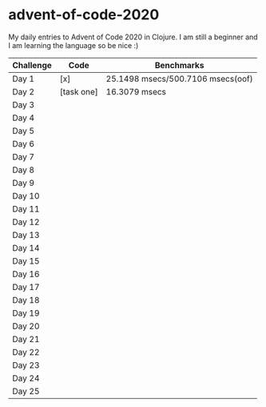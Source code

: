 # advent-of-code-2020

My daily entries to Advent of Code 2020 in Clojure. I am still a beginner and I am learning the language so be nice :)


| Challenge  | Code     |Benchmarks |
| --------- | --------- |---------- |
| Day  1    | [x]       | 25.1498 msecs/500.7106 msecs(oof)          |
| Day  2    | [task one]| 16.3079 msecs         |           |
| Day  3    |           |           |
| Day  4    |           |           |
| Day  5    |           |           |
| Day  6    |           |           |
| Day  7    |           |           |
| Day  8    |           |           |
| Day  9    |           |           |
| Day 10    |           |           |
| Day 11    |           |           |
| Day 12    |           |           |
| Day 13    |           |           |
| Day 14    |           |           |
| Day 15    |           |           |
| Day 16    |           |           |
| Day 17    |           |           |
| Day 18    |           |           |
| Day 19    |           |           |
| Day 20    |           |           |
| Day 21    |           |           |
| Day 22    |           |           |
| Day 23    |           |           |
| Day 24    |           |           |
| Day 25    |           |           |